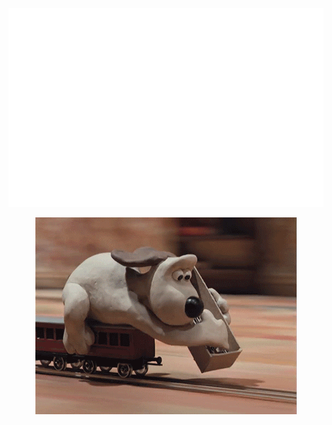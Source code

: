 <p align="center">
  <img alt="GitHub Profile Metrics" src="./github-metrics.svg" />
</p>

<p align="center">
  <img alt="building the path" src="./giphy.gif" />
</p>

